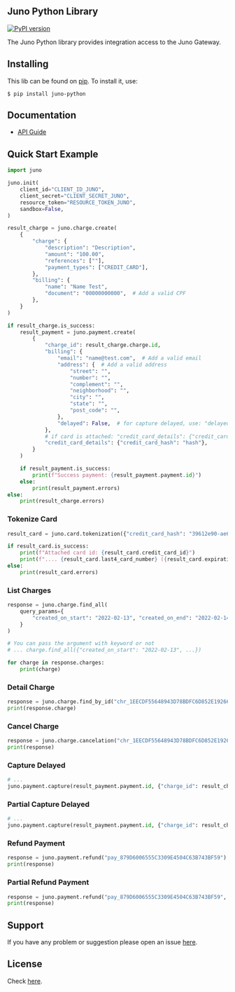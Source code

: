 ## Juno Python Library
[![PyPI version](https://badge.fury.io/py/juno-python.svg)](https://badge.fury.io/py/juno-python)
<!-- [![Build status](https://travis-ci.org/mjr/juno-python.svg?branch=master)](https://secure.travis-ci.org/juno/juno-python) -->
<!-- [![Coverage](https://coveralls.io/repos/mjr/juno-python/badge.svg?branch=master&service=github)](https://coveralls.io/github/mjr/juno-python) -->

The Juno Python library provides integration access to the Juno Gateway.

## Installing

This lib can be found on [pip](https://pypi.python.org/pypi/juno-python). To install it, use:

```
$ pip install juno-python
```

## Documentation

* [API Guide](https://dev.juno.com.br/api/)

## Quick Start Example

```python
import juno

juno.init(
    client_id="CLIENT_ID_JUNO",
    client_secret="CLIENT_SECRET_JUNO",
    resource_token="RESOURCE_TOKEN_JUNO",
    sandbox=False,
)

result_charge = juno.charge.create(
    {
        "charge": {
            "description": "Description",
            "amount": "100.00",
            "references": [""],
            "payment_types": ["CREDIT_CARD"],
        },
        "billing": {
            "name": "Name Test",
            "document": "00000000000",  # Add a valid CPF
        },
    }
)

if result_charge.is_success:
    result_payment = juno.payment.create(
        {
            "charge_id": result_charge.charge.id,
            "billing": {
                "email": "name@test.com",  # Add a valid email
                "address": {  # Add a valid address
                    "street": "",
                    "number": "",
                    "complement": "",
                    "neighborhood": "",
                    "city": "",
                    "state": "",
                    "post_code": "",
                },
                "delayed": False,  # for capture delayed, use: "delayed": True
            },
            # if card is attached: "credit_card_details": {"credit_card_id": "id"}
            "credit_card_details": {"credit_card_hash": "hash"},
        }
    )

    if result_payment.is_success:
        print(f"Success payment: {result_payment.payment.id}")
    else:
        print(result_payment.errors)
else:
    print(result_charge.errors)
```

### Tokenize Card
```python
result_card = juno.card.tokenization({"credit_card_hash": "39612e90-ae60-4fdd-a437-fcff56c41bea"})

if result_card.is_success:
    print(f"Attached card id: {result_card.credit_card_id}")
    print(f".... {result_card.last4_card_number} ({result_card.expiration_month}/{result_card.expiration_year})")
else:
    print(result_card.errors)
```

### List Charges
```python
response = juno.charge.find_all(
    query_params={
        "created_on_start": "2022-02-13", "created_on_end": "2022-02-14", "order_asc": False
    }
)

# You can pass the argument with keyword or not
# ... charge.find_all({"created_on_start": "2022-02-13", ...})

for charge in response.charges:
    print(charge)
```

### Detail Charge
```python
response = juno.charge.find_by_id("chr_1EECDF55648943D78BDFC6D852E19266")
print(response.charge)
```

### Cancel Charge
```python
response = juno.charge.cancelation("chr_1EECDF55648943D78BDFC6D852E19266")
print(response)
```

### Capture Delayed
```python
# ...
juno.payment.capture(result_payment.payment.id, {"charge_id": result_charge.charge.id})
```

### Partial Capture Delayed
```python
# ...
juno.payment.capture(result_payment.payment.id, {"charge_id": result_charge.charge.id, "amount": "100.00"})
```

### Refund Payment
```python
response = juno.payment.refund("pay_879D6006555C3309E4504C63B743BF59")
print(response)
```

### Partial Refund Payment
```python
response = juno.payment.refund("pay_879D6006555C3309E4504C63B743BF59", {"amount": "10.00"})
print(response)
```

## Support
If you have any problem or suggestion please open an issue [here](https://github.com/mjr/juno-python/issues).

## License

Check [here](LICENSE).
